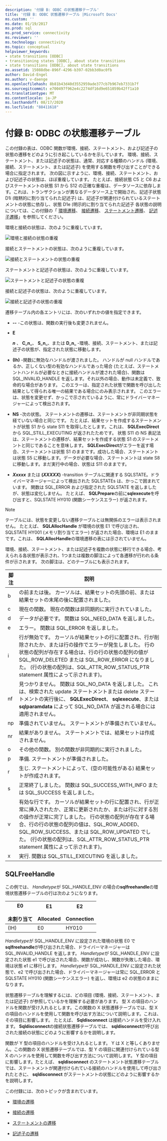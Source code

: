 ```yaml
---
description: '付録 B: ODBC の状態遷移テーブル'
title: '付録 B: ODBC 状態遷移テーブル |Microsoft Docs'
ms.custom: ''
ms.date: 01/19/2017
ms.prod: sql
ms.prod_service: connectivity
ms.reviewer: ''
ms.technology: connectivity
ms.topic: conceptual
helpviewer_keywords:
- state transitions [ODBC]
- transitioning states [ODBC], about state transitions
- state transitions [ODBC], about state transitions
ms.assetid: 15088dbe-896f-4296-b397-02bb3d0ac0fb
author: David-Engel
ms.author: v-daenge
ms.openlocfilehash: 8b81b43d40d3552959ade377cb7b967eb7331b7f
ms.sourcegitcommit: e700497f962e4c2274df16d9e651059b42ff1a10
ms.translationtype: MT
ms.contentlocale: ja-JP
ms.lasthandoff: 08/17/2020
ms.locfileid: "88411618"
---
```

# <a name="appendix-b-odbc-state-transition-tables"></a>付録 B: ODBC の状態遷移テーブル
この付録の表は、ODBC 関数が環境、接続、ステートメント、および記述子の状態の遷移をどのように引き起こしているかを示しています。 環境、接続、ステートメント、または記述子の状態は、通常、対応する種類のハンドル (環境、接続、ステートメント、または記述子) を使用する関数を呼び出すことができる場合に指定されます。 次の図に示すように、環境、接続、ステートメント、および記述子の状態は、ほぼ重複しています。 たとえば、接続状態 C5 と C6 およびステートメントの状態 S1 から S12 の正確な重複は、データソースに依存します。これは、トランザクションが異なるデータソース上で開始され、記述子状態 D1i (暗黙的に割り当てられた記述子) は、記述子が関連付けられているステートメントの状態に依存し、状態 D1e (明示的に割り当てられた記述子 各状態の説明については、この付録の「 [環境遷移](../../../odbc/reference/appendixes/environment-transitions.md)、 [接続遷移](../../../odbc/reference/appendixes/connection-transitions.md)、 [ステートメント遷移](../../../odbc/reference/appendixes/statement-transitions.md)、 [記述子遷移](../../../odbc/reference/appendixes/descriptor-transitions.md)」を参照してください。  
  
 環境と接続の状態は、次のように重複しています。  
  
 ![環境と接続の状態の重複](../../../odbc/reference/appendixes/media/app01.gif "用")  
  
 接続とステートメントの状態は、次のように重複しています。  
  
 ![接続とステートメントの状態の重複](../../../odbc/reference/appendixes/media/app02.gif "app02")  
  
 ステートメントと記述子の状態は、次のように重複しています。  
  
 ![ステートメントと記述子の状態の重複](../../../odbc/reference/appendixes/media/app03.gif "app03")  
  
 接続と記述子の状態は、次のように重複しています。  
  
 ![接続と記述子の状態の重複](../../../odbc/reference/appendixes/media/app04.gif "app04")  
  
 遷移テーブル内の各エントリには、次のいずれかの値を指定できます。  
  
-   **--** -この状態は、関数の実行後も変更されません。  
  
-   **E**  

     **_n_** 、 **C_n_**、 **S_n_**、または **D_n_** -環境、接続、ステートメント、または記述子の状態が、指定された状態に移動します。  
 
-   **(Ih)** -関数に無効なハンドルが渡されました。 ハンドルが null ハンドルであるか、正しくない型の有効なハンドルであった場合 (たとえば、ステートメントハンドルが必要なときに接続ハンドルが渡された場合)、関数は SQL_INVALID_HANDLE を返します。それ以外の場合、動作は未定義で、致命的な場合があります。 このエラーは、指定された状態で関数を呼び出した結果として得られる唯一の結果である場合にのみ表示されます。 このエラーは、状態を変更せず、かっこで示されているように、常にドライバーマネージャーによって検出されます。  
  
-   **NS** -次の状態。 ステートメントの遷移は、ステートメントが非同期状態を経ていない場合と同じです。 たとえば、結果セットを作成するステートメントが状態 S1 から state S11 を取得したとします。これは、 **SQLExecDirect** から SQL_STILL_EXECUTING が返されたためです。 状態 S11 の NS 表記法は、ステートメントの遷移が、結果セットを作成する状態 S1 のステートメントと同じであることを意味します。 **SQLExecDirect**がエラーを返す場合、ステートメントは状態 S1 のままです。成功した場合、ステートメントは状態 S5 に移動します。データが必要な場合、ステートメントは state S8 に移動します。まだ実行中の場合、状態は S11 のままです。  

-   **_Xxxxx_**  または **(*XXXXX*)** -transition テーブルに関連する SQLSTATE。ドライバーマネージャーによって検出された SQLSTATEs は、かっこで囲まれています。 関数は SQL_ERROR および指定された SQLSTATE を返しましたが、状態は変化しません。 たとえば、 **SQLPrepare**の前に**sqlexecute**を呼び出すと、SQLSTATE HY010 (関数シーケンスエラー) が返されます。  

> [!NOTE]  
>  テーブルには、状態を変更しない遷移テーブルとは無関係のエラーは表示されません。 たとえば、 **SQLAllocHandle** が環境の状態 E1 で呼び出され、SQLSTATE HY001 (メモリ割り当てエラー) が返された場合、環境は E1 のままです。これは、 **SQLAllocHandle**の環境遷移の表には示されていません。  
  
 環境、接続、ステートメント、または記述子を複数の状態に移行できる場合、考えられる各状態が表示され、1つまたは複数の脚注によって各遷移が行われる条件が示されます。 次の脚注は、どのテーブルにも表示されます。  
  
|脚注|説明|  
|--------------|-------------|  
|b|の前または後。 カーソルは、結果セットの先頭の前、または結果セットの末尾の後に配置されました。|  
|c|現在の関数。 現在の関数は非同期的に実行されていました。|  
|d|データが必要です。 関数は SQL_NEED_DATA を返しました。|  
|e|エラー。 関数は SQL_ERROR を返しました。|  
|i|行が無効です。 カーソルが結果セットの行に配置され、行が削除されたか、または行の操作でエラーが発生しました。 行の状態の配列が存在する場合は、行の行の状態の配列の値が SQL_ROW_DELETED または SQL_ROW_ERROR になりました。 (行の状態の配列は、SQL_ATTR_ROW_STATUS_PTR statement 属性によって示されます)。|  
|nf|見つかりません。 関数は SQL_NO_DATA を返しました。 これは、検索された update ステートメントまたは delete ステートメントの実行後に、 **SQLExecDirect**、 **sqlexecute**、または **sqlparamdata** によって SQL_NO_DATA が返される場合には適用されません。|  
|np|準備されていません。 ステートメントが準備されていません。|  
|nr|結果がありません。 ステートメントでは、結果セットは作成されません。|  
|o|その他の関数。 別の関数が非同期的に実行されました。|  
|p|準備. ステートメントが準備されました。|  
|r|生じ. ステートメントによって、(空の可能性がある) 結果セットが作成されます。|  
|s|正常終了しました。 関数は SQL_SUCCESS_WITH_INFO または SQL_SUCCESS を返しました。|  
|v|有効な行です。 カーソルが結果セットの行に配置され、行が正常に挿入されたか、正常に更新されたか、または行に対する別の操作が正常に完了しました。 行の状態の配列が存在する場合、行の行の状態の配列の値は、SQL_ROW_ADDED、SQL_ROW_SUCCESS、または SQL_ROW_UPDATED でした。 (行の状態の配列は、SQL_ATTR_ROW_STATUS_PTR statement 属性によって示されます)。|  
|x|実行. 関数は SQL_STILL_EXECUTING を返しました。|  
  
## <a name="sqlfreehandle"></a>SQLFreeHandle  
 この例では、 *Handletype*が SQL_HANDLE_ENV の場合の**sqlfreehandle**の環境状態遷移テーブルの行は次のようになります。  
  
|E0<br /><br /> 未割り当て|E1<br /><br /> Allocated|E2<br /><br /> Connection|  
|------------------------|----------------------|-----------------------|  
|(IH)|E0|HY010|  
  
 *Handletype*が SQL_HANDLE_ENV に設定された環境の状態 E0 で**sqlfreehandle**が呼び出された場合、ドライバーマネージャーは SQL_INVALID_HANDLE を返します。 *Handletype*が SQL_HANDLE_ENV に設定された状態 e1 で呼び出された場合、関数が成功し、関数が失敗した場合、環境は状態 e1 に移行します。 *Handletype*が SQL_HANDLE_ENV に設定された状態で、e2 で呼び出された場合、ドライバーマネージャーは常に SQL_ERROR と SQLSTATE HY010 (関数シーケンスエラー) を返し、環境は e2 の状態のままになります。  
  
 状態遷移テーブルを理解するには、どの項目 (環境、接続、ステートメント、または記述子) が参照しているかを理解する必要があります。 型 X の項目のハンドルを関数が受け入れるとします。この関数の X 状態遷移テーブルでは、型 X の項目のハンドルを使用して関数を呼び出す方法について説明します。これは、その項目に影響します。 たとえば、 **Sqldisconnect** は接続ハンドルを受け入れます。 **Sqldisconnect**の接続状態遷移テーブルでは、 **sqldisconnect**が呼び出された接続の状態にどのように影響するかを説明します。  
  
 関数が Y 型の項目のハンドルを受け入れるとします。 Y は X と等しくありません。この関数の X 状態遷移テーブルでは、型 Y の項目に関連付けられている型 X のハンドルを使用して関数を呼び出す方法について説明します。 Y 型の項目に影響します。たとえば、 **sqldisconnect** のステートメント状態遷移テーブルでは、ステートメントが関連付けられている接続のハンドルを使用して呼び出されたときに、 **sqldisconnect** がステートメントの状態にどのように影響するかを説明します。  
  
 この付録には、次のトピックが含まれています。  
  
-   [環境の遷移](../../../odbc/reference/appendixes/environment-transitions.md)  
  
-   [接続の遷移](../../../odbc/reference/appendixes/connection-transitions.md)  
  
-   [ステートメントの遷移](../../../odbc/reference/appendixes/statement-transitions.md)  
  
-   [記述子の遷移](../../../odbc/reference/appendixes/descriptor-transitions.md)
